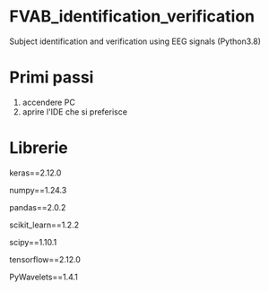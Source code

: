 # FVAB_identification_verification
Subject identification and verification using EEG signals (Python3.8)


# Primi passi
1) accendere PC
2) aprire l'IDE che si preferisce

# Librerie
keras==2.12.0

numpy==1.24.3

pandas==2.0.2

scikit_learn==1.2.2

scipy==1.10.1

tensorflow==2.12.0

PyWavelets==1.4.1

